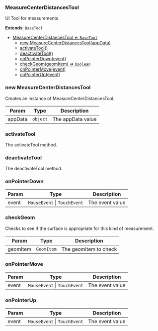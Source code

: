 <a name="MeasureCenterDistancesTool"></a>

### MeasureCenterDistancesTool 
UI Tool for measurements


**Extends**: <code>BaseTool</code>  

* [MeasureCenterDistancesTool ⇐ <code>BaseTool</code>](#MeasureCenterDistancesTool)
    * [new MeasureCenterDistancesTool(appData)](#new-MeasureCenterDistancesTool)
    * [activateTool()](#activateTool)
    * [deactivateTool()](#deactivateTool)
    * [onPointerDown(event)](#onPointerDown)
    * [checkGeom(geomItem) ⇒ <code>boolean</code>](#checkGeom)
    * [onPointerMove(event)](#onPointerMove)
    * [onPointerUp(event)](#onPointerUp)

<a name="new_MeasureCenterDistancesTool_new"></a>

### new MeasureCenterDistancesTool
Creates an instance of MeasureCenterDistancesTool.


| Param | Type | Description |
| --- | --- | --- |
| appData | <code>object</code> | The appData value |

<a name="MeasureCenterDistancesTool+activateTool"></a>

### activateTool
The activateTool method.


<a name="MeasureCenterDistancesTool+deactivateTool"></a>

### deactivateTool
The deactivateTool method.


<a name="MeasureCenterDistancesTool+onPointerDown"></a>

### onPointerDown


| Param | Type | Description |
| --- | --- | --- |
| event | <code>MouseEvent</code> \| <code>TouchEvent</code> | The event value |

<a name="MeasureCenterDistancesTool+checkGeom"></a>

### checkGeom
Checks to see if the surface is appropriate for this kind of measurement.



| Param | Type | Description |
| --- | --- | --- |
| geomItem | <code>GeomItem</code> | The geomItem to check |

<a name="MeasureCenterDistancesTool+onPointerMove"></a>

### onPointerMove


| Param | Type | Description |
| --- | --- | --- |
| event | <code>MouseEvent</code> \| <code>TouchEvent</code> | The event value |

<a name="MeasureCenterDistancesTool+onPointerUp"></a>

### onPointerUp


| Param | Type | Description |
| --- | --- | --- |
| event | <code>MouseEvent</code> \| <code>TouchEvent</code> | The event value |

